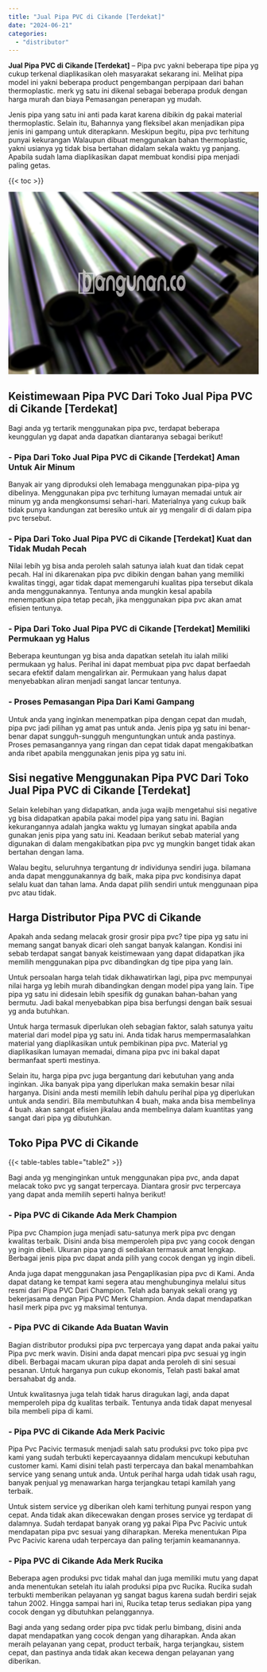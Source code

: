```yaml
---
title: "Jual Pipa PVC di Cikande [Terdekat]"
date: "2024-06-21"
categories: 
  - "distributor"
---
```


**Jual Pipa PVC di Cikande \[Terdekat\]** – Pipa pvc yakni beberapa tipe pipa yg cukup terkenal diaplikasikan oleh masyarakat sekarang ini. Melihat pipa model ini yakni beberapa product pengembangan perpipaan dari bahan thermoplastic. merk yg satu ini dikenal sebagai beberapa produk dengan harga murah dan biaya Pemasangan penerapan yg mudah.

Jenis pipa yang satu ini anti pada karat karena dibikin dg pakai material thermoplastic. Selain itu, Bahannya yang fleksibel akan menjadikan pipa jenis ini gampang untuk diterapkann. Meskipun begitu, pipa pvc terhitung punyai kekurangan Walaupun dibuat menggunakan bahan thermoplastic, yakni usianya yg tidak bisa bertahan didalam sekala waktu yg panjang. Apabila sudah lama diaplikasikan dapat membuat kondisi pipa menjadi paling getas.

{{< toc >}}

![Jual Pipa PVC di Cikande [Terdekat]](/images/jaul-pipa-pvc-07.png)

## Keistimewaan Pipa PVC Dari Toko Jual Pipa PVC di Cikande \[Terdekat\]

Bagi anda yg tertarik menggunakan pipa pvc, terdapat beberapa keunggulan yg dapat anda dapatkan diantaranya sebagai berikut!

### \- Pipa Dari Toko Jual Pipa PVC di Cikande \[Terdekat\] Aman Untuk Air Minum

Banyak air yang diproduksi oleh lemabaga menggunakan pipa-pipa yg dibelinya. Menggunakan pipa pvc terhitung lumayan memadai untuk air minum yg anda mengkonsumsi sehari-hari. Materialnya yang cukup baik tidak punya kandungan zat beresiko untuk air yg mengalir di di dalam pipa pvc tersebut.

### \- Pipa Dari Toko Jual Pipa PVC di Cikande \[Terdekat\] Kuat dan Tidak Mudah Pecah

Nilai lebih yg bisa anda peroleh salah satunya ialah kuat dan tidak cepat pecah. Hal ini dikarenakan pipa pvc dibikin dengan bahan yang memiliki kwalitas tinggi, agar tidak dapat memengaruhi kualitas pipa tersebut dikala anda menggunakannya. Tentunya anda mungkin kesal apabila menempatkan pipa tetap pecah, jika menggunakan pipa pvc akan amat efisien tentunya.

### \- Pipa Dari Toko Jual Pipa PVC di Cikande \[Terdekat\] Memiliki Permukaan yg Halus

Beberapa keuntungan yg bisa anda dapatkan setelah itu ialah miliki permukaan yg halus. Perihal ini dapat membuat pipa pvc dapat berfaedah secara efektif dalam mengalirkan air. Permukaan yang halus dapat menyebabkan aliran menjadi sangat lancar tentunya.

### \- Proses Pemasangan Pipa Dari Kami Gampang

Untuk anda yang inginkan menempatkan pipa dengan cepat dan mudah, pipa pvc jadi pilihan yg amat pas untuk anda. Jenis pipa yg satu ini benar-benar dapat sungguh-sungguh menguntungkan untuk anda pastinya. Proses pemasangannya yang ringan dan cepat tidak dapat mengakibatkan anda ribet apabila menggunakan jenis pipa yg satu ini.

## Sisi negative Menggunakan Pipa PVC Dari Toko Jual Pipa PVC di Cikande \[Terdekat\]

Selain kelebihan yang didapatkan, anda juga wajib mengetahui sisi negative yg bisa didapatkan apabila pakai model pipa yang satu ini. Bagian kekurangannya adalah jangka waktu yg lumayan singkat apabila anda gunakan jenis pipa yang satu ini. Keadaan berikut sebab material yang digunakan di dalam mengakibatkan pipa pvc yg mungkin banget tidak akan bertahan dengan lama.

Walau begitu, seluruhnya tergantung dr individunya sendiri juga. bilamana anda dapat menggunakannya dg baik, maka pipa pvc kondisinya dapat selalu kuat dan tahan lama. Anda dapat pilih sendiri untuk menggunaan pipa pvc atau tidak.

## Harga Distributor Pipa PVC di Cikande

Apakah anda sedang melacak grosir grosir pipa pvc? tipe pipa yg satu ini memang sangat banyak dicari oleh sangat banyak kalangan. Kondisi ini sebab terdapat sangat banyak keistimewaan yang dapat didapatkan jika memilih menggunakan pipa pvc dibandingkan dg tipe pipa yang lain.

Untuk persoalan harga telah tidak dikhawatirkan lagi, pipa pvc mempunyai nilai harga yg lebih murah dibandingkan dengan model pipa yang lain. Tipe pipa yg satu ini didesain lebih spesifik dg gunakan bahan-bahan yang bermutu. Jadi bakal menyebabkan pipa bisa berfungsi dengan baik sesuai yg anda butuhkan.

Untuk harga termasuk diperlukan oleh sebagian faktor, salah satunya yaitu material dari model pipa yg satu ini. Anda tidak harus mempermasalahkan material yang diaplikasikan untuk pembikinan pipa pvc. Material yg diaplikasikan lumayan memadai, dimana pipa pvc ini bakal dapat bermanfaat sperti mestinya.

Selain itu, harga pipa pvc juga bergantung dari kebutuhan yang anda inginkan. Jika banyak pipa yang diperlukan maka semakin besar nilai harganya. Disini anda mesti memilih lebih dahulu perihal pipa yg diperlukan untuk anda sendiri. Bila membutuhkan 4 buah, maka anda bisa membelinya 4 buah. akan sangat efisien jikalau anda membelinya dalam kuantitas yang sangat dari pipa yg dibutuhkan.

## Toko Pipa PVC di Cikande

{{< table-tables table="table2" >}}

Bagi anda yg menginginkan untuk menggunakan pipa pvc, anda dapat melacak toko pvc yg sangat terpercaya. Diantara grosir pvc terpercaya yang dapat anda memilih seperti halnya berikut!

### \- Pipa PVC di Cikande Ada Merk Champion

Pipa pvc Champion juga menjadi satu-satunya merk pipa pvc dengan kwalitas terbaik. Disini anda bisa memperoleh pipa pvc yang cocok dengan yg ingin dibeli. Ukuran pipa yang di sediakan termasuk amat lengkap. Berbagai jenis pipa pvc dapat anda pilih yang cocok dengan yg ingin dibeli.

Anda juga dapat menggunakan jasa Pengaplikasian pipa pvc di Kami. Anda dapat datang ke tempat kami segera atau menghubunginya melalui situs resmi dari Pipa PVC Dari Champion. Telah ada banyak sekali orang yg bekerjasama dengan Pipa PVC Merk Champion. Anda dapat mendapatkan hasil merk pipa pvc yg maksimal tentunya.

### \- Pipa PVC di Cikande Ada Buatan Wavin

Bagian distributor produksi pipa pvc terpercaya yang dapat anda pakai yaitu Pipa pvc merk wavin. Disini anda dapat mencari pipa pvc sesuai yg ingin dibeli. Berbagai macam ukuran pipa dapat anda peroleh di sini sesuai pesanan. Untuk harganya pun cukup ekonomis, Telah pasti bakal amat bersahabat dg anda.

Untuk kwalitasnya juga telah tidak harus diragukan lagi, anda dapat memperoleh pipa dg kualitas terbaik. Tentunya anda tidak dapat menyesal bila membeli pipa di kami.

### \- Pipa PVC di Cikande Ada Merk Pacivic

Pipa Pvc Pacivic termasuk menjadi salah satu produksi pvc toko pipa pvc kami yang sudah terbukti kepercayaannya didalam mencukupi kebutuhan customer kami. Kami disini telah pasti terpercaya dan bakal menambahkan service yang senang untuk anda. Untuk perihal harga udah tidak usah ragu, banyak penjual yg menawarkan harga terjangkau tetapi kamilah yang terbaik.

Untuk sistem service yg diberikan oleh kami terhitung punyai respon yang cepat. Anda tidak akan dikecewakan dengan proses service yg terdapat di dalamnya. Sudah terdapat banyak orang yg pakai Pipa Pvc Pacivic untuk mendapatan pipa pvc sesuai yang diharapkan. Mereka menentukan Pipa Pvc Pacivic karena udah terpercaya dan paling terjamin keamanannya.

### \- Pipa PVC di Cikande Ada Merk Rucika

Beberapa agen produksi pvc tidak mahal dan juga memiliki mutu yang dapat anda menentukan setelah itu ialah produksi pipa pvc Rucika. Rucika sudah terbukti memberikan pelayanan yg sangat bagus karena sudah berdiri sejak tahun 2002. Hingga sampai hari ini, Rucika tetap terus sediakan pipa yang cocok dengan yg dibutuhkan pelanggannya.

Bagi anda yang sedang order pipa pvc tidak perlu bimbang, disini anda dapat mendapatkan yang cocok dengan yang diharapkan. Anda akan meraih pelayanan yang cepat, product terbaik, harga terjangkau, sistem cepat, dan pastinya anda tidak akan kecewa dengan pelayanan yang diberikan.
